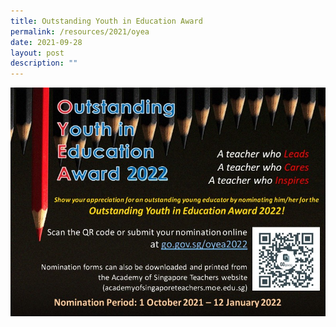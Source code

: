 ```yaml
---
title: Outstanding Youth in Education Award
permalink: /resources/2021/oyea
date: 2021-09-28
layout: post
description: ""
---
```

<a href = "linkhere" target = "_self"> 
          <img src="/images/Slide1-1.jpeg"></a>

